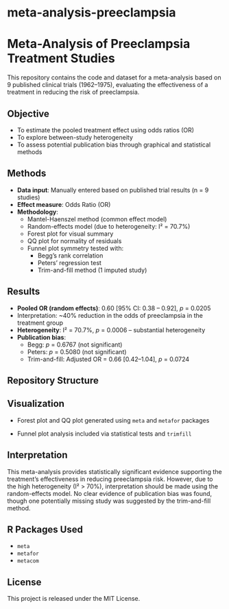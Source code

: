 # meta-analysis-preeclampsia


#  Meta-Analysis of Preeclampsia Treatment Studies

This repository contains the code and dataset for a meta-analysis based on 9 published clinical trials (1962–1975), evaluating the effectiveness of a treatment in reducing the risk of preeclampsia.

##  Objective
- To estimate the pooled treatment effect using odds ratios (OR)
- To explore between-study heterogeneity
- To assess potential publication bias through graphical and statistical methods

## Methods

- **Data input**: Manually entered based on published trial results (n = 9 studies)
- **Effect measure**: Odds Ratio (OR)
- **Methodology**:
  - Mantel-Haenszel method (common effect model)
  - Random-effects model (due to heterogeneity: I² = 70.7%)
  - Forest plot for visual summary
  - QQ plot for normality of residuals
  - Funnel plot symmetry tested with:
    - Begg’s rank correlation
    - Peters’ regression test
    - Trim-and-fill method (1 imputed study)

## Results

- **Pooled OR (random effects)**: 0.60 [95% CI: 0.38 – 0.92], *p* = 0.0205  
- Interpretation: ~40% reduction in the odds of preeclampsia in the treatment group  
- **Heterogeneity**: I² = 70.7%, *p* = 0.0006 – substantial heterogeneity  
- **Publication bias**:  
  - Begg: *p* = 0.6767 (not significant)  
  - Peters: *p* = 0.5080 (not significant)  
  - Trim-and-fill: Adjusted OR = 0.66 [0.42–1.04], *p* = 0.0724

##  Repository Structure


##  Visualization
- Forest plot and QQ plot generated using `meta` and `metafor` packages

- Funnel plot analysis included via statistical tests and `trimfill`

## Interpretation
This meta-analysis provides statistically significant evidence supporting the treatment’s effectiveness in reducing preeclampsia risk. However, due to the high heterogeneity (I² > 70%), interpretation should be made using the random-effects model. No clear evidence of publication bias was found, though one potentially missing study was suggested by the trim-and-fill method.

##  R Packages Used
- `meta`
- `metafor`
- `metacom`

##  License
This project is released under the MIT License.

